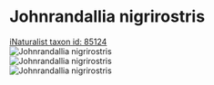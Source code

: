 
Johnrandallia nigrirostris
==========================
  
[iNaturalist taxon id: 85124](https://www.inaturalist.org/taxa/85124)  
![Johnrandallia nigrirostris](https://inaturalist-open-data.s3.amazonaws.com/photos/221867913/medium.jpeg)  
![Johnrandallia nigrirostris](https://inaturalist-open-data.s3.amazonaws.com/photos/221867649/medium.jpeg)  
![Johnrandallia nigrirostris](https://inaturalist-open-data.s3.amazonaws.com/photos/221867375/medium.jpeg)